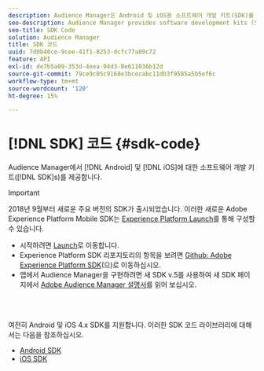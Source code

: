 ```yaml
---
description: Audience Manager은 Android 및 iOS용 소프트웨어 개발 키트(SDK)를 제공합니다.
seo-description: Audience Manager provides software development kits (SDKs) for Android and iOS.
seo-title: SDK Code
solution: Audience Manager
title: SDK 코드
uuid: 7d0b40ce-9cee-41f1-8253-dcfc77a89c72
feature: API
exl-id: de7b5a09-353d-4eea-94d3-8e611036b12d
source-git-commit: 79ce9c05c9168e3bcecabc11db3f9585a5b5ef6c
workflow-type: tm+mt
source-wordcount: '120'
ht-degree: 15%

---
```


# [!DNL SDK] 코드 {#sdk-code}

Audience Manager에서 [!DNL Android] 및 [!DNL iOS]에 대한 소프트웨어 개발 키트([!DNL SDK]s)를 제공합니다.

>[!IMPORTANT]
>
>2018년 9월부터 새로운 주요 버전의 SDK가 출시되었습니다. 이러한 새로운 Adobe Experience Platform Mobile SDK는 [Experience Platform Launch](https://www.adobe.com/experience-platform/launch.html)를 통해 구성할 수 있습니다.

* 시작하려면 [Launch](https://launch.adobe.com/)로 이동합니다.
* Experience Platform SDK 리포지토리의 항목을 보려면 [Github: Adobe Experience Platform SDK](https://github.com/Adobe-Marketing-Cloud/acp-sdks)(으)로 이동하십시오.
* 앱에서 Audience Manager을 구현하려면 새 SDK v.5를 사용하여 새 SDK 페이지에서 [Adobe Audience Manager 설명서](https://experienceleague.adobe.com/docs/experience-platform/destinations/catalog/data-management/aam-dil-extension.html?lang=en)를 읽어 보십시오.

<br> 

여전히 Android 및 iOS 4.x SDK를 지원합니다. 이러한 SDK 코드 라이브러리에 대해서는 다음을 참조하십시오.

* [Android SDK](https://experienceleague.adobe.com/docs/mobile-services/android/overview.html)
* [iOS SDK](https://experienceleague.adobe.com/docs/mobile-services/ios/overview.html)
